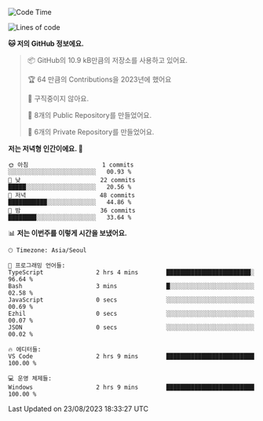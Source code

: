   <!--START_SECTION:waka-->
![Code Time](http://img.shields.io/badge/Code%20Time-189%20hrs%2034%20mins-blue)

![Lines of code](https://img.shields.io/badge/%EC%A0%80%EB%8A%94%20%EC%97%AC%ED%83%9C%EA%B9%8C%EC%A7%80%20-84.9%20thousand%20%EC%A4%84%EC%9D%98%20%EC%BD%94%EB%93%9C%EB%A5%BC%20%EC%9E%91%EC%84%B1%ED%96%88%EC%96%B4%EC%9A%94.-blue)

**🐱 저의 GitHub 정보에요.** 

> 📦 GitHub의 10.9 kB만큼의 저장소를 사용하고 있어요. 
 > 
> 🏆 64 만큼의 Contributions을 2023년에 했어요
 > 
> 🚫 구직중이지 않아요.
 > 
> 📜 8개의 Public Repository를 만들었어요. 
 > 
> 🔑 6개의 Private Repository를 만들었어요. 
 > 
**저는 저녁형 인간이에요. 🦉** 

```text
🌞 아침                     1 commits           ░░░░░░░░░░░░░░░░░░░░░░░░░   00.93 % 
🌆 낮　                     22 commits          █████░░░░░░░░░░░░░░░░░░░░   20.56 % 
🌃 저녁                     48 commits          ███████████░░░░░░░░░░░░░░   44.86 % 
🌙 밤　                     36 commits          ████████░░░░░░░░░░░░░░░░░   33.64 % 
```


📊 **저는 이번주를 이렇게 시간을 보냈어요.** 

```text
🕑︎ Timezone: Asia/Seoul

💬 프로그래밍 언어들: 
TypeScript               2 hrs 4 mins        ████████████████████████░   96.64 % 
Bash                     3 mins              █░░░░░░░░░░░░░░░░░░░░░░░░   02.58 % 
JavaScript               0 secs              ░░░░░░░░░░░░░░░░░░░░░░░░░   00.69 % 
Ezhil                    0 secs              ░░░░░░░░░░░░░░░░░░░░░░░░░   00.07 % 
JSON                     0 secs              ░░░░░░░░░░░░░░░░░░░░░░░░░   00.02 % 

🔥 에디터들: 
VS Code                  2 hrs 9 mins        █████████████████████████   100.00 % 

💻 운영 체제들: 
Windows                  2 hrs 9 mins        █████████████████████████   100.00 % 
```


 Last Updated on 23/08/2023 18:33:27 UTC
<!--END_SECTION:waka-->
